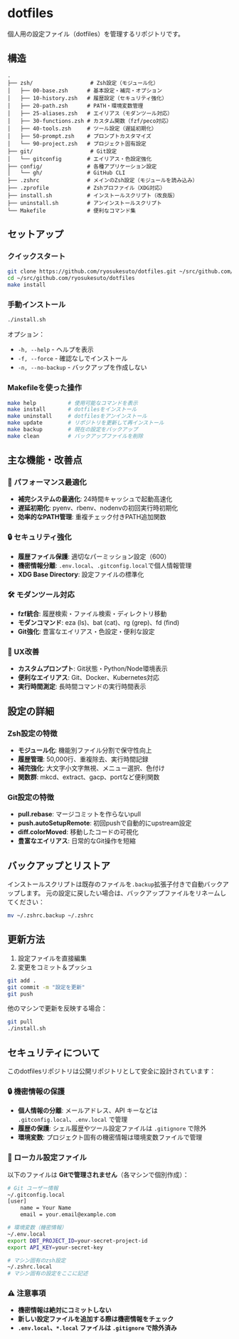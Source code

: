# dotfiles

個人用の設定ファイル（dotfiles）を管理するリポジトリです。

## 構造

```
.
├── zsh/                  # Zsh設定（モジュール化）
│   ├── 00-base.zsh      # 基本設定・補完・オプション
│   ├── 10-history.zsh   # 履歴設定（セキュリティ強化）
│   ├── 20-path.zsh      # PATH・環境変数管理
│   ├── 25-aliases.zsh   # エイリアス（モダンツール対応）
│   ├── 30-functions.zsh # カスタム関数（fzf/peco対応）
│   ├── 40-tools.zsh     # ツール設定（遅延初期化）
│   ├── 50-prompt.zsh    # プロンプトカスタマイズ
│   └── 90-project.zsh   # プロジェクト固有設定
├── git/                  # Git設定
│   └── gitconfig        # エイリアス・色設定強化
├── config/              # 各種アプリケーション設定
│   └── gh/              # GitHub CLI
├── .zshrc               # メインのZsh設定（モジュールを読み込み）
├── .zprofile            # Zshプロファイル（XDG対応）
├── install.sh           # インストールスクリプト（改良版）
├── uninstall.sh         # アンインストールスクリプト
└── Makefile             # 便利なコマンド集
```

## セットアップ

### クイックスタート

```bash
git clone https://github.com/ryosukesuto/dotfiles.git ~/src/github.com/ryosukesuto/dotfiles
cd ~/src/github.com/ryosukesuto/dotfiles
make install
```

### 手動インストール

```bash
./install.sh
```

オプション：
- `-h, --help` - ヘルプを表示
- `-f, --force` - 確認なしでインストール
- `-n, --no-backup` - バックアップを作成しない

### Makefileを使った操作

```bash
make help          # 使用可能なコマンドを表示
make install       # dotfilesをインストール
make uninstall     # dotfilesをアンインストール
make update        # リポジトリを更新して再インストール
make backup        # 現在の設定をバックアップ
make clean         # バックアップファイルを削除
```

## 主な機能・改善点

### 🚀 パフォーマンス最適化
- **補完システムの最適化**: 24時間キャッシュで起動高速化
- **遅延初期化**: pyenv、rbenv、nodenvの初回実行時初期化
- **効率的なPATH管理**: 重複チェック付きPATH追加関数

### 🔒 セキュリティ強化
- **履歴ファイル保護**: 適切なパーミッション設定（600）
- **機密情報分離**: `.env.local`、`.gitconfig.local`で個人情報管理
- **XDG Base Directory**: 設定ファイルの標準化

### 🛠 モダンツール対応
- **fzf統合**: 履歴検索・ファイル検索・ディレクトリ移動
- **モダンコマンド**: eza (ls)、bat (cat)、rg (grep)、fd (find)
- **Git強化**: 豊富なエイリアス・色設定・便利な設定

### 🎨 UX改善
- **カスタムプロンプト**: Git状態・Python/Node環境表示
- **便利なエイリアス**: Git、Docker、Kubernetes対応
- **実行時間測定**: 長時間コマンドの実行時間表示

## 設定の詳細

### Zsh設定の特徴

- **モジュール化**: 機能別ファイル分割で保守性向上
- **履歴管理**: 50,000行、重複除去、実行時間記録
- **補完強化**: 大文字小文字無視、メニュー選択、色付け
- **関数群**: mkcd、extract、gacp、portなど便利関数

### Git設定の特徴

- **pull.rebase**: マージコミットを作らないpull
- **push.autoSetupRemote**: 初回pushで自動的にupstream設定
- **diff.colorMoved**: 移動したコードの可視化
- **豊富なエイリアス**: 日常的なGit操作を短縮

## バックアップとリストア

インストールスクリプトは既存のファイルを`.backup`拡張子付きで自動バックアップします。
元の設定に戻したい場合は、バックアップファイルをリネームしてください：

```bash
mv ~/.zshrc.backup ~/.zshrc
```

## 更新方法

1. 設定ファイルを直接編集
2. 変更をコミット＆プッシュ

```bash
git add .
git commit -m "設定を更新"
git push
```

他のマシンで更新を反映する場合：

```bash
git pull
./install.sh
```

## セキュリティについて

このdotfilesリポジトリは公開リポジトリとして安全に設計されています：

### 🔒 機密情報の保護
- **個人情報の分離**: メールアドレス、API キーなどは `.gitconfig.local`、`.env.local` で管理
- **履歴の保護**: シェル履歴やツール設定ファイルは `.gitignore` で除外
- **環境変数**: プロジェクト固有の機密情報は環境変数ファイルで管理

### 📁 ローカル設定ファイル
以下のファイルは **Gitで管理されません**（各マシンで個別作成）：

```bash
# Git ユーザー情報
~/.gitconfig.local
[user]
    name = Your Name
    email = your.email@example.com

# 環境変数（機密情報）
~/.env.local
export DBT_PROJECT_ID=your-secret-project-id
export API_KEY=your-secret-key

# マシン固有のzsh設定
~/.zshrc.local
# マシン固有の設定をここに記述
```

### ⚠️ 注意事項
- **機密情報は絶対にコミットしない**
- **新しい設定ファイルを追加する際は機密情報をチェック**
- **`.env.local`、`*.local` ファイルは `.gitignore` で除外済み**